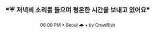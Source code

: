 <div align="center">

<br>

<h3>❝☔ 저녁비 소리를 들으며 평온한 시간을 보내고 있어요❞</h3>

<sub>06:00 PM • Seoul 🌧️ • by CrowRish</sub>

<br>

</div>